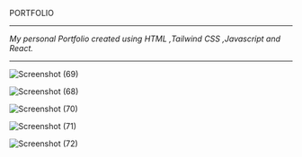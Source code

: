 PORTFOLIO
_________________________________________________________________________________________________________
_My personal Portfolio created using HTML ,Tailwind CSS ,Javascript and React._
_________________________________________________________________________________________________________

![Screenshot (69)](https://github.com/user-attachments/assets/77bca8b1-c2c1-4498-946c-519f41bb587a)

![Screenshot (68)](https://github.com/user-attachments/assets/1d8e0860-5f79-4ec5-bd0e-7c99fe592171)

![Screenshot (70)](https://github.com/user-attachments/assets/41104649-8e9e-469c-8047-fc219ebcfc41)

![Screenshot (71)](https://github.com/user-attachments/assets/d089696a-ba62-4dd8-9f5f-1b49b1bfbf6a)

![Screenshot (72)](https://github.com/user-attachments/assets/6632743f-0539-4a43-afb4-19ffee7913ba)




